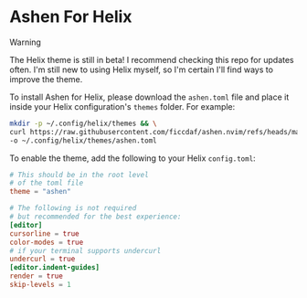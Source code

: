 # Ashen For Helix

> [!WARNING]
> The Helix theme is still in beta! I recommend checking this repo for updates often. I'm still new to using Helix myself, so I'm certain I'll find ways to improve the theme.

To install Ashen for Helix, please download the `ashen.toml` file 
and place it inside your Helix configuration's `themes` folder.
For example:

```Bash
mkdir -p ~/.config/helix/themes && \
curl https://raw.githubusercontent.com/ficcdaf/ashen.nvim/refs/heads/main/extras/helix/ashen.toml \
-o ~/.config/helix/themes/ashen.toml
```

To enable the theme, add the following to your Helix `config.toml`:

```toml
# This should be in the root level
# of the toml file
theme = "ashen"

# The following is not required
# but recommended for the best experience:
[editor]
cursorline = true
color-modes = true
# if your terminal supports undercurl
undercurl = true
[editor.indent-guides]
render = true
skip-levels = 1
```
